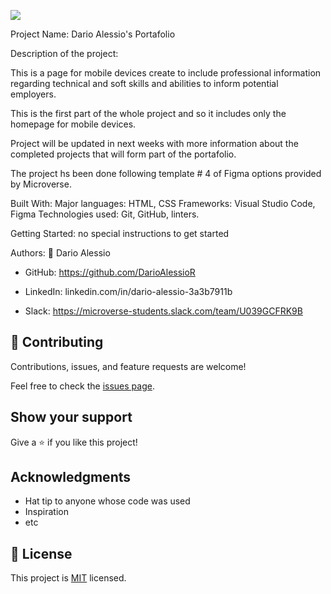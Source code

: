 ![](https://img.shields.io/badge/Microverse-blueviolet)

Project Name: Dario Alessio's Portafolio

Description of the project: 

This is a page for mobile devices create to include professional information regarding technical and soft skills and abilities to inform potential employers.

This is the first part of the whole project and so it includes only the homepage for mobile devices.

Project will be updated in next weeks with more information about the completed projects that will form part of the portafolio.

The project hs been done following template # 4 of Figma options provided by Microverse.

Built With:
Major languages: HTML, CSS
Frameworks: Visual Studio Code, Figma
Technologies used: Git, GitHub, linters.

Getting Started: no special instructions to get started

Authors:
👤 Dario Alessio

- GitHub: https://github.com/DarioAlessioR

- LinkedIn: linkedin.com/in/dario-alessio-3a3b7911b

- Slack: https://microverse-students.slack.com/team/U039GCFRK9B

## 🤝 Contributing

Contributions, issues, and feature requests are welcome!

Feel free to check the [issues page](../../issues/).

## Show your support

Give a ⭐️ if you like this project!

## Acknowledgments

- Hat tip to anyone whose code was used
- Inspiration
- etc

## 📝 License

This project is [MIT](./MIT.md) licensed.
